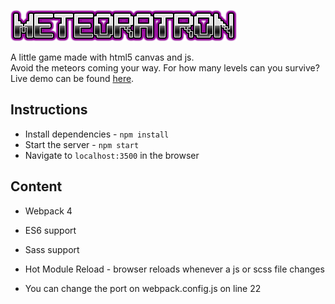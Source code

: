 ![logo](public/logo.png)

A little game made with html5 canvas and js.\
Avoid the meteors coming your way. For how many levels
can you survive?\
Live demo can be found [here](http://meteoratron.vascosilva.site/).

## Instructions

* Install dependencies - `npm install`
* Start the server - `npm start`
* Navigate to `localhost:3500` in the browser

## Content

* Webpack 4
* ES6 support
* Sass support
* Hot Module Reload - browser reloads whenever a js or scss file changes

* You can change the port on webpack.config.js on line 22
